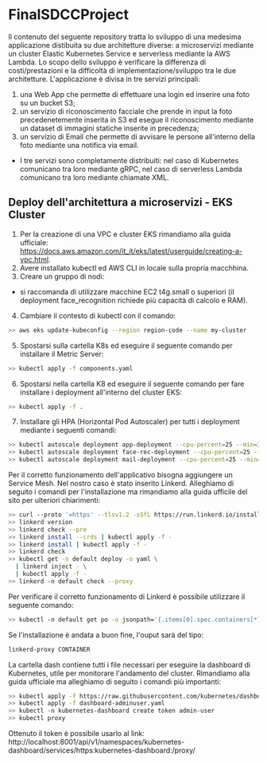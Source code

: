 # FinalSDCCProject
Il contenuto del seguente repository tratta lo sviluppo di una medesima applicazione distibuita su due architetture diverse: a microservizi mediante un cluster Elastic Kubernetes Service e serverless mediante la AWS Lambda. Lo scopo dello sviluppo è verificare la differenza di costi/prestazioni e la difficoltà di implementazione/sviluppo tra le due architetture. L'applicazione è divisa in tre servizi principali:
1. una Web App che permette di effettuare una login ed inserire una foto su un bucket S3;
2. un servizio di riconoscimento facciale che prende in input la foto precedenetemente inserita in S3 ed esegue il riconoscimento mediante un dataset di immagini statiche inserite in precedenza;
3. un servizio di Email che permette di avvisare le persone all'interno della foto mediante una notifica via email.

- I tre servizi sono completamente distribuiti: nel caso di Kubernetes comunicano tra loro mediante gRPC, nel caso di serverless Lambda comunicano tra loro mediante chiamate XML.

## Deploy dell'architettura a microservizi - EKS Cluster

1. Per la creazione di una VPC e cluster EKS rimandiamo alla guida ufficiale: https://docs.aws.amazon.com/it_it/eks/latest/userguide/creating-a-vpc.html.
2. Avere installato kubectl ed AWS CLI in locale sulla propria macchhina.
3. Creare un gruppo di nodi:
-   si raccomanda di utilizzare macchine EC2 t4g.small o superiori (il deployment face_recognition richiede più capacità di calcolo e RAM).
4. Cambiare il contesto di kubectl con il comando:
```bash
>> aws eks update-kubeconfig --region region-code --name my-cluster
```
5. Spostarsi sulla cartella K8s ed eseguire il seguente comando per installare il Metric Server:
```bash
>> kubectl apply -f components.yaml
```
6. Spostarsi nella cartella K8 ed eseguire il seguente comando per fare installare i deployment all'interno del cluster EKS:
```bash
>> kubectl apply -f .
```
7. Installare gli HPA (Horizontal Pod Autoscaler) per tutti i deployment mediante i seguenti comandi:
```bash
>> kubectl autoscale deployment app-deployment --cpu-percent=25 --min=1 --max=10
>> kubectl autoscale deployment face-rec-deployment --cpu-percent=25 --min=1 --max=10
>> kubectl autoscale deployment mail-deployment --cpu-percent=25 --min=1 --max=10
```
Per il corretto funzionamento dell'applicativo bisogna aggiungere un Service Mesh. Nel nostro caso è stato inserito Linkerd. Alleghiamo di seguito i comandi per l'installazione ma rimandiamo alla guida ufficile del sito per ulteriori chiarimenti:
```bash
>> curl --proto '=https' --tlsv1.2 -sSfL https://run.linkerd.io/install | sh
>> linkerd version
>> linkerd check --pre
>> linkerd install --crds | kubectl apply -f -
>> linkerd install | kubectl apply -f -
>> linkerd check
>> kubectl get -n default deploy -o yaml \
  | linkerd inject - \
  | kubectl apply -f -
>> linkerd -n default check --proxy
```
Per verificare il corretto funzionamento di Linkerd è possibile utilizzare il seguente comando:
```bash
>> kubectl -n default get po -o jsonpath='{.items[0].spec.containers[*].name}'
```
Se l'installazione è andata a buon fine, l'ouput  sarà del tipo:
```bash
linkerd-proxy CONTAINER
```
La cartella dash contiene tutti i file necessari per eseguire la dashboard di Kubernetes, utile per monitorare l'andamento del cluster. Rimandiamo alla guida ufficiale ma alleghiamo di seguito i comandi più importanti:
```bash
>> kubectl apply -f https://raw.githubusercontent.com/kubernetes/dashboard/v2.7.0/aio/deploy/recommended.yaml
>> kubectl apply -f dashboard-adminuser.yaml
>> kubectl -n kubernetes-dashboard create token admin-user
>> kubectl proxy
```
Ottenuto il token è possibile usarlo al link: http://localhost:8001/api/v1/namespaces/kubernetes-dashboard/services/https:kubernetes-dashboard:/proxy/
